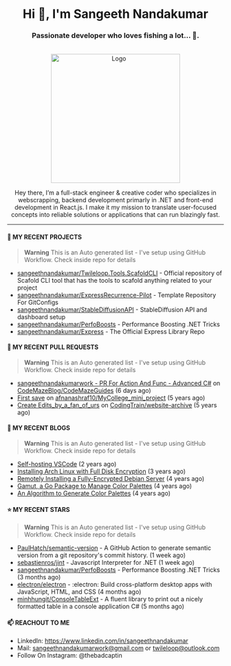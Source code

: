 <h1 align="center">Hi 👋, I'm Sangeeth Nandakumar</h1>
<h3 align="center">Passionate developer who loves fishing a lot... 🐠.</h3>


<br />
<div align="center">
  <a href="https://avatars.githubusercontent.com/u/9011267?v=4">
    <img src="https://www.dotnetconf.net/img/hero-illustration-bot.svg" alt="Logo" width="300">
  </a>
  
  <p align="center">
Hey there, I’m a full-stack engineer & creative coder who specializes in webscrapping, backend development primarly in .NET and front-end development in React.js. I make it my mission to translate user-focused concepts into reliable solutions or applications that can run blazingly fast.
  </p>
</div>

----

#### 🌱 MY RECENT PROJECTS
> **Warning**
> This is an Auto generated list - I've setup using GitHub Workflow. Check inside repo for details

- [sangeethnandakumar/Twileloop.Tools.ScafoldCLI](https://github.com/sangeethnandakumar/Twileloop.Tools.ScafoldCLI) - Official repository of Scafold CLI tool that has the tools to scafold anything related to your project
- [sangeethnandakumar/ExpressRecurrence-Pilot](https://github.com/sangeethnandakumar/ExpressRecurrence-Pilot) - Template Repository For GitConfigs
- [sangeethnandakumar/StableDiffusionAPI](https://github.com/sangeethnandakumar/StableDiffusionAPI) - StableDiffusion API and dashboard setup
- [sangeethnandakumar/PerfoBoosts](https://github.com/sangeethnandakumar/PerfoBoosts) - Performance Boosting .NET Tricks
- [sangeethnandakumar/Express](https://github.com/sangeethnandakumar/Express) - The Official Express Library Repo

#### 🔨 MY RECENT PULL REQUESTS
> **Warning**
> This is an Auto generated list - I've setup using GitHub Workflow. Check inside repo for details

- [sangeethnandakumarwork - PR For Action And Func - Advanced C#](https://github.com/CodeMazeBlog/CodeMazeGuides/pull/786) on [CodeMazeBlog/CodeMazeGuides](https://github.com/CodeMazeBlog/CodeMazeGuides) (6 days ago)
- [First save](https://github.com/afnanashraf10/MyCollege_mini_project/pull/1) on [afnanashraf10/MyCollege_mini_project](https://github.com/afnanashraf10/MyCollege_mini_project) (5 years ago)
- [Create Edits_by_a_fan_of_urs](https://github.com/CodingTrain/website-archive/pull/88) on [CodingTrain/website-archive](https://github.com/CodingTrain/website-archive) (5 years ago)

#### 📜 MY RECENT BLOGS
> **Warning**
> This is an Auto generated list - I've setup using GitHub Workflow. Check inside repo for details

- [Self-hosting VSCode](https://fribbledom.com/posts/selfhosting-vscode/) (2 years ago)
- [Installing Arch Linux with Full Disk Encryption](https://fribbledom.com/posts/encrypted-arch-install/) (3 years ago)
- [Remotely Installing a Fully-Encrypted Debian Server](https://fribbledom.com/posts/encrypted-remote-debian-install/) (4 years ago)
- [Gamut, a Go Package to Manage Color Palettes](https://fribbledom.com/posts/gamut-package-to-handle-color-palettes/) (4 years ago)
- [An Algorithm to Generate Color Palettes](https://fribbledom.com/posts/an-algorithm-to-generate-color-palettes/) (4 years ago)

#### ⭐ MY RECENT STARS
> **Warning**
> This is an Auto generated list - I've setup using GitHub Workflow. Check inside repo for details

- [PaulHatch/semantic-version](https://github.com/PaulHatch/semantic-version) - A GitHub Action to generate semantic version from a git repository&#39;s commit history. (1 week ago)
- [sebastienros/jint](https://github.com/sebastienros/jint) - Javascript Interpreter for .NET (1 week ago)
- [sangeethnandakumar/PerfoBoosts](https://github.com/sangeethnandakumar/PerfoBoosts) - Performance Boosting .NET Tricks (3 months ago)
- [electron/electron](https://github.com/electron/electron) - :electron: Build cross-platform desktop apps with JavaScript, HTML, and CSS (4 months ago)
- [minhhungit/ConsoleTableExt](https://github.com/minhhungit/ConsoleTableExt) - A fluent library to print out a nicely formatted table in a console application C#  (5 months ago)

#### 📫 REACHOUT TO ME

- LinkedIn: https://www.linkedin.com/in/sangeethnandakumar
- Mail: sangeethnandakumarwork@gmail.com or twileloop@outlook.com
- Follow On Instagram: @thebadcaptin
